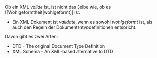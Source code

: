 Ob ein XML *valide* ist, ist nicht das Selbe wie, ob es [[Wohlgeformtheit|wohlgeformt]] ist.

- Ein XML Dokument ist *validate*, wenn es sowohl *wohlgeformt* ist, als auch den Regeln der Dokumententypdefinitionen entspricht.

Davon gibt es zwei Arten:
- DTD - The original Document Type Definition
- XML Schema - An XML-based alternative to DTD